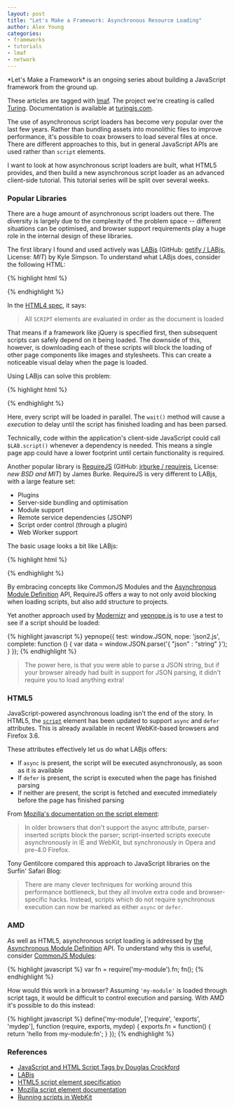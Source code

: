 ```yaml
---
layout: post
title: "Let's Make a Framework: Asynchronous Resource Loading"
author: Alex Young
categories: 
- frameworks
- tutorials
- lmaf
- network
---
```


<div class="intro">
*Let's Make a Framework* is an ongoing series about building a JavaScript framework from the ground up.

These articles are tagged with [lmaf](http://dailyjs.com/tags.html#lmaf). The project we're creating is called [Turing](http://github.com/alexyoung/turing.js). Documentation is available at [turingjs.com](http://turingjs.com/).

</div>
The use of asynchronous script loaders has become very popular over the last few years. Rather than bundling assets into monolithic files to improve performance, it's possible to coax browsers to load several files at once. There are different approaches to this, but in general JavaScript APIs are used rather than <code>script</code> elements.

I want to look at how asynchronous script loaders are built, what HTML5 provides, and then build a new asynchronous script loader as an advanced client-side tutorial. This tutorial series will be split over several weeks.

### Popular Libraries

There are a huge amount of asynchronous script loaders out there. The diversity is largely due to the complexity of the problem space -- different situations can be optimised, and browser support requirements play a huge role in the internal design of these libraries.

The first library I found and used actively was [LABjs](http://labjs.com/) (GitHub: [getify / LABjs](https://github.com/getify/LABjs), License: *MIT*) by Kyle Simpson. To understand what LABjs does, consider the following HTML:

{% highlight html %}
<script src="jquery.js"></script>
<script src="jquery-ui.js"></script>
<script src="my-script.js"></script>
{% endhighlight %}

In the [HTML4 spec](http://www.w3.org/TR/html4/interact/scripts.html#adef-src-SCRIPT), it says:

> All <code>SCRIPT</code> elements are evaluated in order as the document is loaded

That means if a framework like jQuery is specified first, then subsequent scripts can safely depend on it being loaded. The downside of this, however, is downloading each of these scripts will block the loading of other page components like images and stylesheets. This can create a noticeable visual delay when the page is loaded.

Using LABjs can solve this problem:

{% highlight html %}
<script type="text/javascript">
   $LAB
   .script("jquery.js").wait()
   .script("jquery-ui.js").wait()
   .script("my-script.js");
</script>
{% endhighlight %}

Here, every script will be loaded in parallel. The <code>wait()</code> method will cause a *execution* to delay until the script has finished loading and has been parsed.

Technically, code within the application's client-side JavaScript could call <code>$LAB.script()</code> whenever a dependency is needed. This means a single page app could have a lower footprint until certain functionality is required.

Another popular library is [RequireJS](http://requirejs.org/) (GitHub: [jrburke / requirejs](https://github.com/jrburke/requirejs), License: *new BSD and MIT*) by James Burke. RequireJS is very different to LABjs, with a large feature set:

-   Plugins
-   Server-side bundling and optimisation
-   Module support
-   Remote service dependencies (JSONP)
-   Script order control (through a plugin)
-   Web Worker support

The basic usage looks a bit like LABjs:

{% highlight html %}
<script src="scripts/require.js"></script>
<script>
require(['script1.js', 'script2.js'], function(someModule) {
  // This optional callback runs when all dependencies are loaded
});
</script>
{% endhighlight %}

By embracing concepts like CommonJS Modules and the [Asynchronous Module Definition](https://github.com/amdjs/amdjs-api/wiki/AMD) API, RequireJS offers a way to not only avoid blocking when loading scripts, but also add structure to projects.

Yet another approach used by [Modernizr](http://www.modernizr.com/docs/#load) and [yepnope.js](http://yepnopejs.com/) is to use a test to see if a script should be loaded:

{% highlight javascript %}
yepnope({
  test: window.JSON,
  nope: 'json2.js',
  complete: function () {
    var data = window.JSON.parse('{ "json" : "string" }');
  }
});
{% endhighlight %}

> The power here, is that you were able to parse a JSON string, but if your browser already had built in support for JSON parsing, it didn't require you to load anything extra!

### HTML5

JavaScript-powered asynchronous loading isn't the end of the story. In HTML5, the <a href="http://dev.w3.org/html5/spec/Overview.html#the-script-element"><code>script</code></a> element has been updated to support <code>async</code> and <code>defer</code> attributes. This is already available in recent WebKit-based browsers and Firefox 3.6.

These attributes effectively let us do what LABjs offers:

-   If <code>async</code> is present, the script will be executed asynchronously, as soon as it is available
-   If <Code>defer</code> is present, the script is executed when the page has finished parsing
-   If neither are present, the script is fetched and executed immediately before the page has finished parsing

From [Mozilla's documentation on the script element](https://developer.mozilla.org/En/HTML/Element/Script):

> In older browsers that don't support the async attribute, parser-inserted scripts block the parser; script-inserted scripts execute asynchronously in IE and WebKit, but synchronously in Opera and pre-4.0 Firefox.

Tony Gentilcore compared this approach to JavaScript libraries on the Surfin' Safari Blog:

> There are many clever techniques for working around this performance bottleneck, but they all involve extra code and browser-specific hacks. Instead, scripts which do not require synchronous execution can now be marked as either <code>async</code> or <code>defer</code>.

### AMD

As well as HTML5, asynchronous script loading is addressed by [the Asynchronous Module Definition](https://github.com/amdjs/amdjs-api/wiki/AMD) API. To understand why this is useful, consider [CommonJS Modules](http://www.commonjs.org/specs/modules/1.0/):

{% highlight javascript %}
var fn = require('my-module').fn;
fn();
{% endhighlight %}

How would this work in a browser? Assuming <code>'my-module'</code> is loaded through script tags, it would be difficult to control execution and parsing. With AMD it's possible to do this instead:

{% highlight javascript %}
define('my-module', ['require', 'exports', 'mydep'], function (require, exports, mydep) {
  exports.fn = function() {
    return 'hello from my-module:fn';
  }
});
{% endhighlight %}

### References

-   [JavaScript and HTML Script Tags by Douglas Crockford](http://javascript.crockford.com/script.html)
-   [LABjs](http://labjs.com/)
-   [HTML5 script element specification](http://dev.w3.org/html5/spec/Overview.html#the-script-element)
-   [Mozilla script element documentation](https://developer.mozilla.org/En/HTML/Element/Script)
-   [Running scripts in WebKit](http://www.webkit.org/blog/1395/running-scripts-in-webkit/)
